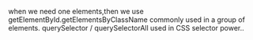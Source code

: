 when we need one elements,then we use getElementById.getElementsByClassName commonly used in a group of elements. querySelector / querySelectorAll  used in  CSS selector power..
 
